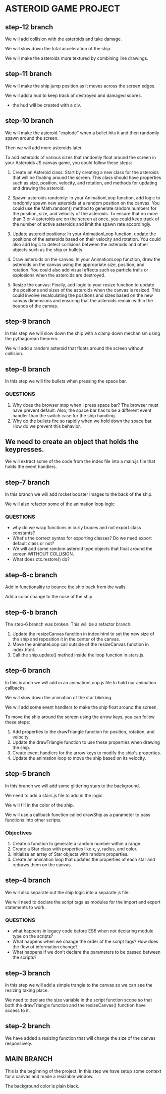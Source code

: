 # ASTEROID GAME PROJECT

## step-12 branch

We will add collision with the asteroids and take damage.

We will slow down the total acceleration of the ship.

We will make the asteroids more textured by combining line drawings.

## step-11 branch

We will make the ship jump position as it moves across the screen edges.

We will add a hud to keep track of destroyed and damaged scores.

- the hud will be created with a div.

## step-10 branch

We will make the asteroid "explode" when a bullet hits it and then randomly spawn around the screen.

Then we will add more asteroids later.

To add asteroids of various sizes that randomly float around the screen in your Asteroids JS canvas game, you could follow these steps:

1. Create an Asteroid class: Start by creating a new class for the asteroids that will be floating around the screen. This class should have properties such as size, position, velocity, and rotation, and methods for updating and drawing the asteroid.

2. Spawn asteroids randomly: In your AnimationLoop function, add logic to randomly spawn new asteroids at a random position on the canvas. You could use the Math.random() method to generate random numbers for the position, size, and velocity of the asteroids. To ensure that no more than 3 or 4 asteroids are on the screen at once, you could keep track of the number of active asteroids and limit the spawn rate accordingly.

3. Update asteroid positions: In your AnimationLoop function, update the positions of the asteroids based on their velocity and rotation. You could also add logic to detect collisions between the asteroids and other objects such as the ship or bullets.

4. Draw asteroids on the canvas: In your AnimationLoop function, draw the asteroids on the canvas using the appropriate size, position, and rotation. You could also add visual effects such as particle trails or explosions when the asteroids are destroyed.

5. Resize the canvas: Finally, add logic to your resize function to update the positions and sizes of the asteroids when the canvas is resized. This could involve recalculating the positions and sizes based on the new canvas dimensions and ensuring that the asteroids remain within the bounds of the canvas.

## step-9 branch

In this step we will slow down the ship with a clamp down mechanism using the pythagorean theorem.

We will add a random asteroid that floats around the screen without collision.

## step-8 branch

In this step we will fire bullets when pressing the space bar.

### QUESTIONS

1. Why does the browser stop when i press space bar? The browser must have prevent default. Also, the space bar has to be a different event handler than the switch case for the ship handling.
2. Why do the bullets fire so rapidly when we hold down the space bar. How do we prevent this behavior.

## We need to create an object that holds the keypresses.

We will extract some of the code from the index file into a main.js file that holds the event handlers.

## step-7 branch

In this branch we will add rocket booster images to the back of the ship.

We will also refactor some of the animation loop logic

### QUESTIONS

- why do we wrap functions in curly braces and not export class constants?
- What's the correct syntax for exporting classes? Do we need export default class or not?
- We will add some random asteroid type objects that float around the screen WITHOUT COLLISION.
- What does ctx.restore() do?

## step-6-c branch

Add in functionality to bounce the ship back from the walls.

Add a color change to the nose of the ship.

## step-6-b branch

The step-6 branch was broken. This will be a refactor branch.

1. Update the resizeCanvas function in index.html to set the new size of the ship and reposition it in the center of the canvas.
2. Move the animateLoop call outside of the resizeCanvas function in index.html.
3. Call the ship.update() method inside the loop function in stars.js.

## step-6 branch

In this branch we will add in an animationLoop.js file to hold our animation callbacks.

We will slow down the animation of the star blinking.

We will add some event handlers to make the ship float around the screen.

To move the ship around the screen using the arrow keys, you can follow these steps:

1. Add properties to the drawTriangle function for position, rotation, and velocity.
2. Update the drawTriangle function to use these properties when drawing the ship.
3. Create event handlers for the arrow keys to modify the ship's properties.
4. Update the animation loop to move the ship based on its velocity.

## step-5 branch

In this branch we will add some glittering stars to the background.

We need to add a stars.js file to add in the logic.

We will fill in the color of the ship.

We will use a callback function called drawShip as a parameter to pass functions into other scripts.

### Objectives

1. Create a function to generate a random number within a range.
2. Create a Star class with properties like x, y, radius, and color.
3. Initialize an array of Star objects with random properties.
4. Create an animation loop that updates the properties of each star and redraws them on the canvas.

## step-4 branch

We will also separate out the ship logic into a separate js file.

We will need to declare the script tags as modules for the import and export statements to work.

### QUESTIONS

- what happens in legacy code before ES6 when not declaring module type on the scripts?
- What happens when we change the order of the script tags? How does the flow of information change?
- What happens if we don't declare the parameters to be passed between the scripts?

## step-3 branch

In this step we will add a simple trangle to the canvas so we can see the resizing taking place.

We need to declare the size variable in the script function scope so that both the drawTriangle function and the resizeCanvas() function have access to it.

## step-2 branch

We have added a resizing function that will change the size of the canvas responsively.

## MAIN BRANCH

This is the beginning of the project. In this step we have setup some context for a canvas and made a resizable window.

The background color is plain black.
